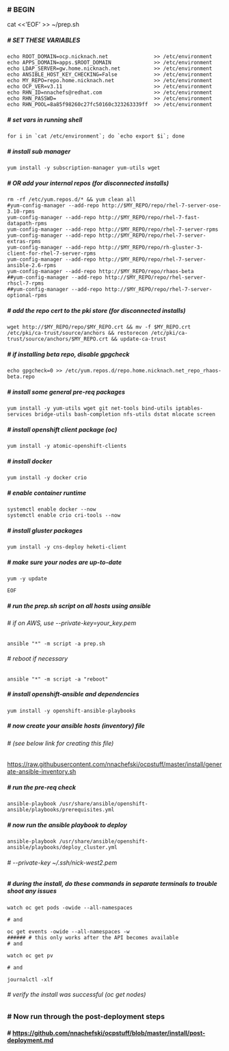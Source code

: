 ### # BEGIN
cat <<’EOF’ >> ~/prep.sh
##### # SET THESE VARIABLES ###
```
echo ROOT_DOMAIN=ocp.nicknach.net               >> /etc/environment
echo APPS_DOMAIN=apps.$ROOT_DOMAIN              >> /etc/environment
echo LDAP_SERVER=gw.home.nicknach.net           >> /etc/environment
echo ANSIBLE_HOST_KEY_CHECKING=False            >> /etc/environment
echo MY_REPO=repo.home.nicknach.net             >> /etc/environment
echo OCP_VER=v3.11                              >> /etc/environment
echo RHN_ID=nnachefs@redhat.com                 >> /etc/environment
echo RHN_PASSWD=                                >> /etc/environment
echo RHN_POOL=8a85f98260c27fc50160c323263339ff  >> /etc/environment
```
##### # set vars in running shell
```
for i in `cat /etc/environment`; do `echo export $i`; done
```
##### # install sub manager
```
yum install -y subscription-manager yum-utils wget 
```
##### # OR add your internal repos (for disconnected installs)
```
rm -rf /etc/yum.repos.d/* && yum clean all
#yum-config-manager --add-repo http://$MY_REPO/repo/rhel-7-server-ose-3.10-rpms
yum-config-manager --add-repo http://$MY_REPO/repo/rhel-7-fast-datapath-rpms
yum-config-manager --add-repo http://$MY_REPO/repo/rhel-7-server-rpms
yum-config-manager --add-repo http://$MY_REPO/repo/rhel-7-server-extras-rpms
yum-config-manager --add-repo http://$MY_REPO/repo/rh-gluster-3-client-for-rhel-7-server-rpms
yum-config-manager --add-repo http://$MY_REPO/repo/rhel-7-server-ansible-2.6-rpms
yum-config-manager --add-repo http://$MY_REPO/repo/rhaos-beta
##yum-config-manager --add-repo http://$MY_REPO/repo/rhel-server-rhscl-7-rpms
##yum-config-manager --add-repo http://$MY_REPO/repo/rhel-7-server-optional-rpms
```
##### # add the repo cert to the pki store (for disconnected installs)
```
wget http://$MY_REPO/repo/$MY_REPO.crt && mv -f $MY_REPO.crt /etc/pki/ca-trust/source/anchors && restorecon /etc/pki/ca-trust/source/anchors/$MY_REPO.crt && update-ca-trust
```
##### # if installing beta repo, disable gpgcheck
```
echo gpgcheck=0 >> /etc/yum.repos.d/repo.home.nicknach.net_repo_rhaos-beta.repo
```
##### # install some general pre-req packages
``` 
yum install -y yum-utils wget git net-tools bind-utils iptables-services bridge-utils bash-completion nfs-utils dstat mlocate screen
```
##### # install openshift client package (oc)
```
yum install -y atomic-openshift-clients
```
##### # install docker
```
yum install -y docker crio
```
##### # enable container runtime
```
systemctl enable docker --now
systemctl enable crio cri-tools --now
```
##### # install gluster packages 
```
yum install -y cns-deploy heketi-client
```
##### # make sure your nodes are up-to-date
```
yum -y update
```
```
EOF
```
##### # run the prep.sh script on all hosts using ansible
###### # if on AWS, use --private-key=your_key.pem
```
ansible "*" -m script -a prep.sh
```
###### # reboot if necessary
```
ansible "*" -m script -a "reboot"
```
##### # install openshift-ansible and dependencies 
```
yum install -y openshift-ansible-playbooks
```
##### # now create your ansible hosts (inventory) file 
###### # (see below link for creating this file)
https://raw.githubusercontent.com/nnachefski/ocpstuff/master/install/generate-ansible-inventory.sh
##### # run the pre-req check
```
ansible-playbook /usr/share/ansible/openshift-ansible/playbooks/prerequisites.yml
```
##### # now run the ansible playbook to deploy
```
ansible-playbook /usr/share/ansible/openshift-ansible/playbooks/deploy_cluster.yml
```
###### # --private-key ~/.ssh/nick-west2.pem

##### # during the install, do these commands in separate terminals to trouble shoot any issues
```
watch oc get pods -owide --all-namespaces

# and

oc get events -owide --all-namespaces -w
###### # this only works after the API becomes available
# and

watch oc get pv

# and

journalctl -xlf
```
###### # verify the install was successful (oc get nodes)
### # Now run through the post-deployment steps
#### # https://github.com/nnachefski/ocpstuff/blob/master/install/post-deployment.md

